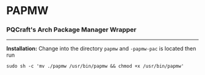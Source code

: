 # PAPMW
### PQCraft's Arch Package Manager Wrapper

---
**Installation:**
Change into the directory `papmw` and `-papmw-pac` is located then run
```
sudo sh -c 'mv ./papmw /usr/bin/papmw && chmod +x /usr/bin/papmw'
```
